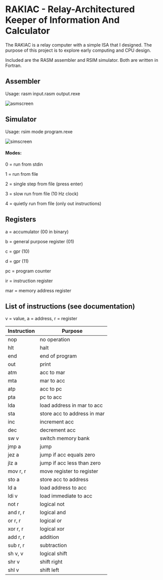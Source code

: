 # RAKIAC - Relay-Architectured Keeper of Information And Calculator

The RAKIAC is a relay computer with a simple ISA that I designed.
The purpose of this project is to explore early computing and CPU design.

Included are the RASM assembler and RSIM simulator. Both are written in Fortran.

## Assembler

Usage: rasm input.rasm output.rexe

![asmscreen](https://user-images.githubusercontent.com/12766039/68814179-d063bf80-0680-11ea-8f71-9be1fd8b7e75.png)

## Simulator

Usage: rsim mode program.rexe

![simscreen](https://user-images.githubusercontent.com/12766039/68814178-ce99fc00-0680-11ea-9394-60347a9ef967.png)

#### Modes:

0 = run from stdin

1 = run from file

2 = single step from file (press enter)

3 = slow run from file (10 Hz clock)

4 = quietly run from file (only out instructions)

## Registers

a = accumulator (00 in binary)

b = general purpose register (01)

c = gpr (10)

d = gpr (11)

pc = program counter

ir = instruction register

mar = memory address register

## List of instructions (see documentation)

v = value, a = address, r = register

| Instruction | Purpose |
| ----------- | ------- |
| nop | no operation |
| hlt | halt |
| end | end of program |
| out | print |
| atm | acc to mar |
| mta | mar to acc |
| atp | acc to pc |
| pta | pc to acc |
| lda | load address in mar to acc |
| sta | store acc to address in mar |
| inc | increment acc |
| dec | decrement acc |
| sw v | switch memory bank |
| jmp a | jump |
| jez a | jump if acc equals zero |
| jlz a | jump if acc less than zero |
| mov r, r | move register to register |
| sto a | store acc to address |
| ld a | load address to acc |
| ldi v | load immediate to acc |
| not r | logical not |
| and r, r | logical and |
| or r, r | logical or |
| xor r, r | logical xor |
| add r, r | addition |
| sub r, r | subtraction |
| sh v, v | logical shift |
| shr v | shift right |
| shl v | shift left |
